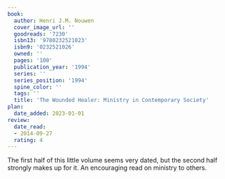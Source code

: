 ```yaml
---
book:
  author: Henri J.M. Nouwen
  cover_image_url: ''
  goodreads: '7230'
  isbn13: '9780232521023'
  isbn9: '0232521026'
  owned: ''
  pages: '100'
  publication_year: '1994'
  series: ''
  series_position: '1994'
  spine_color: ''
  tags: ''
  title: 'The Wounded Healer: Ministry in Contemporary Society'
plan:
  date_added: 2023-01-01
review:
  date_read:
  - 2014-09-27
  rating: 4
---
```


The first half of this little volume seems very dated, but the second half strongly makes up for it. An encouraging read on ministry to others.
